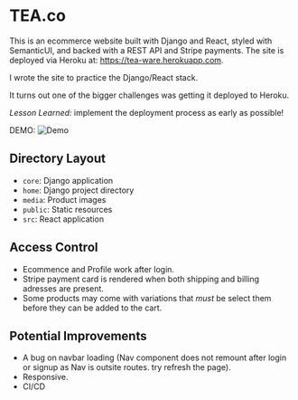 # TEA.co

This is an ecommerce website built with Django and React, styled with SemanticUI, and backed with a REST API and Stripe payments.
The site is deployed via Heroku at: https://tea-ware.herokuapp.com.

I wrote the site to practice the Django/React stack.

It turns out one of the bigger challenges was getting it deployed to Heroku.

_Lesson Learned:_ implement the deployment process as early as possible!

DEMO:
![Demo](./public/TEA.gif)

## Directory Layout

- `core`: Django application
- `home`: Django project directory
- `media`: Product images
- `public`: Static resources
- `src`: React application

## Access Control

- Ecommence and Profile work after login.
- Stripe payment card is rendered when both shipping and billing adresses are present.
- Some products may come with variations that _must_ be select them before they can be added to the cart.

## Potential Improvements

- A bug on navbar loading (Nav component does not remount after login or signup as Nav is outsite routes. try refresh the page).
- Responsive.
- CI/CD

